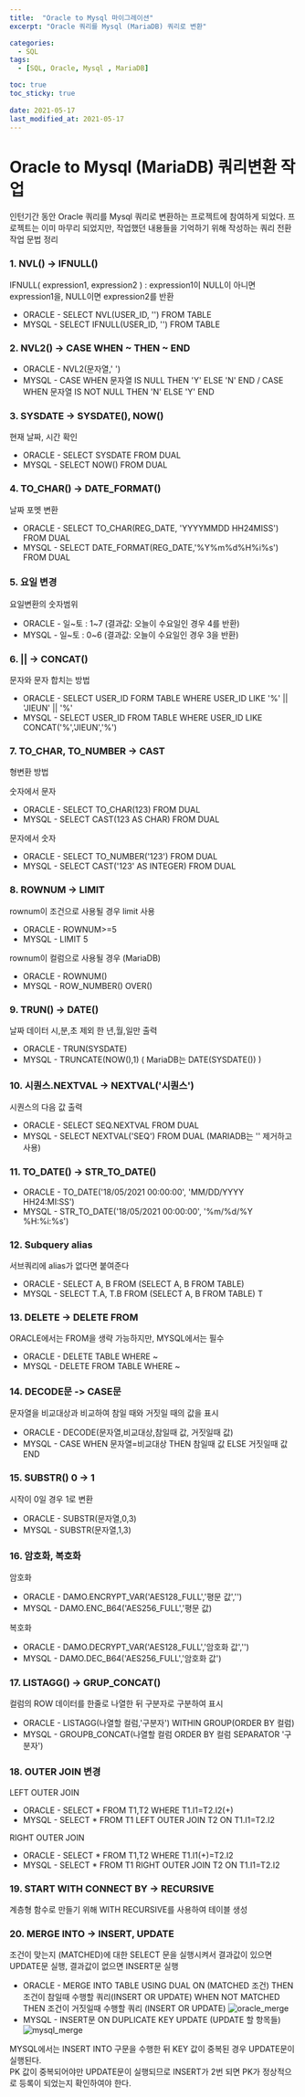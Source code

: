 ```yaml
---
title:  "Oracle to Mysql 마이그레이션"
excerpt: "Oracle 쿼리를 Mysql (MariaDB) 쿼리로 변환"

categories:
  - SQL
tags:
  - [SQL, Oracle, Mysql , MariaDB]

toc: true
toc_sticky: true
 
date: 2021-05-17
last_modified_at: 2021-05-17
---
```


# Oracle to Mysql (MariaDB) 쿼리변환 작업

인턴기간 동안 Oracle 쿼리를 Mysql 쿼리로 변환하는 프로젝트에 참여하게 되었다. 프로젝트는 이미 마무리 되었지만, 작업했던 내용들을 기억하기 위해 작성하는 쿼리 전환 작업 문법 정리   



### 1. NVL()  -> IFNULL()
  IFNULL( expression1, expression2 ) : expression1이 NULL이 아니면 expression1을, NULL이면 expression2를 반환
- ORACLE - SELECT NVL(USER_ID, '') FROM TABLE
- MYSQL - SELECT IFNULL(USER_ID, '') FROM TABLE 

### 2. NVL2() -> CASE WHEN ~ THEN ~ END
- ORACLE - NVL2(문자열,' ')
- MYSQL - CASE WHEN 문자열 IS NULL THEN 'Y' ELSE 'N' END / CASE WHEN 문자열 IS NOT NULL THEN 'N' ELSE 'Y' END
  

### 3. SYSDATE -> SYSDATE(), NOW()
현재 날짜, 시간 확인
- ORACLE - SELECT SYSDATE FROM DUAL
- MYSQL - SELECT NOW() FROM DUAL

### 4. TO_CHAR() -> DATE_FORMAT()
날짜 포멧 변환
- ORACLE - SELECT TO_CHAR(REG_DATE, 'YYYYMMDD HH24MISS') FROM DUAL
- MYSQL - SELECT DATE_FORMAT(REG_DATE,'%Y%m%d%H%i%s') FROM DUAL

### 5. 요일 변경
요일변환의 숫자범위
- ORACLE - 일~토 : 1~7 (결과값: 오늘이 수요일인 경우 4를 반환)
- MYSQL - 일~토 : 0~6 (결과값: 오늘이 수요일인 경우 3을 반환)

### 6. || -> CONCAT()
문자와 문자 합치는 방법
- ORACLE - SELECT USER_ID FORM TABLE WHERE USER_ID LIKE '%' || 'JIEUN' || '%'
- MYSQL - SELECT USER_ID FROM TABLE WHERE USER_ID LIKE CONCAT('%','JIEUN','%')
  
### 7. TO_CHAR, TO_NUMBER -> CAST
형변환 방법   

숫자에서 문자
- ORACLE - SELECT TO_CHAR(123) FROM DUAL 
- MYSQL - SELECT CAST(123 AS CHAR) FROM DUAL    
  
문자에서 숫자     
- ORACLE - SELECT TO_NUMBER('123') FROM DUAL
- MYSQL - SELECT CAST('123' AS INTEGER) FROM DUAL
  

### 8. ROWNUM -> LIMIT
rownum이 조건으로 사용될 경우 limit 사용
- ORACLE - ROWNUM>=5
- MYSQL - LIMIT 5   
  
rownum이 컬럼으로 사용될 경우 (MariaDB)
- ORACLE - ROWNUM()
- MYSQL - ROW_NUMBER() OVER()
  
### 9. TRUN() -> DATE()
날짜 데이터 시,분,초 제외 한 년,월,일만 출력
- ORACLE - TRUN(SYSDATE)
- MYSQL - TRUNCATE(NOW(),1) ( MariaDB는 DATE(SYSDATE()) )
  
### 10. 시퀀스.NEXTVAL -> NEXTVAL('시퀀스')
시퀀스의 다음 값 출력
- ORACLE - SELECT SEQ.NEXTVAL FROM DUAL
- MYSQL - SELECT NEXTVAL('SEQ') FROM DUAL (MARIADB는 '' 제거하고 사용)

### 11. TO_DATE() -> STR_TO_DATE()
- ORACLE - TO_DATE('18/05/2021 00:00:00', 'MM/DD/YYYY HH24:MI:SS')
- MYSQL - STR_TO_DATE('18/05/2021 00:00:00', '%m/%d/%Y %H:%i:%s')

### 12. Subquery alias
서브쿼리에 alias가 없다면 붙여준다
- ORACLE - SELECT A, B FROM (SELECT A, B FROM TABLE)
- MYSQL - SELECT T.A, T.B FROM (SELECT A, B FROM TABLE) T

### 13. DELETE -> DELETE FROM
ORACLE에서는 FROM을 생략 가능하지만, MYSQL에서는 필수
-  ORACLE - DELETE TABLE WHERE ~
-  MYSQL - DELETE FROM TABLE WHERE ~
  
### 14. DECODE문 -> CASE문
문자열을 비교대상과 비교하여 참일 때와 거짓일 때의 값을 표시
- ORACLE - DECODE(문자열,비교대상,참일때 값, 거짓일때 값)
- MYSQL - CASE WHEN 문자열=비교대상 THEN 참일때 값 ELSE 거짓일때 값 END
  
### 15. SUBSTR() 0 -> 1
시작이 0일 경우 1로 변환
- ORACLE - SUBSTR(문자열,0,3)
- MYSQL - SUBSTR(문자열,1,3)
  
### 16. 암호화, 복호화
암호화
- ORACLE - DAMO.ENCRYPT_VAR('AES128_FULL','평문 값','')
- MYSQL - DAMO.ENC_B64('AES256_FULL','평문 값)   

복호화
- ORACLE - DAMO.DECRYPT_VAR('AES128_FULL','암호화 값','')
- MYSQL - DAMO.DEC_B64('AES256_FULL','암호화 값')

### 17. LISTAGG() -> GRUP_CONCAT()
컬럼의 ROW 데이터를 한줄로 나열한 뒤 구분자로 구분하여 표시
- ORACLE - LISTAGG(나열할 컬럼,'구분자') WITHIN GROUP(ORDER BY 컬럼)
- MYSQL - GROUPB_CONCAT(나열할 컬럼 ORDER BY 컬럼 SEPARATOR '구분자')

### 18. OUTER JOIN 변경
LEFT OUTER JOIN
- ORACLE - SELECT * FROM T1,T2 WHERE T1.I1=T2.I2(+)
- MYSQL - SELECT * FROM T1 LEFT OUTER JOIN T2 ON T1.I1=T2.I2   

RIGHT OUTER JOIN
- ORACLE - SELECT * FROM T1,T2 WHERE T1.I1(+)=T2.I2
- MYSQL - SELECT * FROM T1 RIGHT OUTER JOIN T2 ON T1.I1=T2.I2

### 19. START WITH CONNECT BY -> RECURSIVE
계층형 함수로 만들기 위해 WITH RECURSIVE를 사용하여 테이블 생성

### 20. MERGE INTO -> INSERT, UPDATE
조건이 맞는지 (MATCHED)에 대한 SELECT 문을 실행시켜서 결과값이 있으면 UPDATE문 실행, 결과값이 없으면 INSERT문 실행

- ORACLE - MERGE INTO TABLE USING DUAL ON (MATCHED 조건) THEN 조건이 참일때 수행할 쿼리(INSERT OR UPDATE) WHEN NOT MATCHED THEN 조건이 거짓일때 수행할 쿼리 (INSERT OR UPDATE)
![oracle_merge](https://user-images.githubusercontent.com/62706198/118580567-12684700-b7cb-11eb-8452-ed8f784a8505.PNG) 
- MYSQL - INSERT문 ON DUPLICATE KEY UPDATE (UPDATE 할 항목들)   
![mysql_merge](https://user-images.githubusercontent.com/62706198/118580590-1dbb7280-b7cb-11eb-927e-4970435bdf87.PNG)

MYSQL에서는 INSERT INTO 구문을 수행한 뒤 KEY 값이 중복된 경우 UPDATE문이 실행된다.   
PK 값이 중복되어야만 UPDATE문이 실행되므로 INSERT가 2번 되면 PK가 정상적으로 등록이 되었는지 확인하여야 한다.